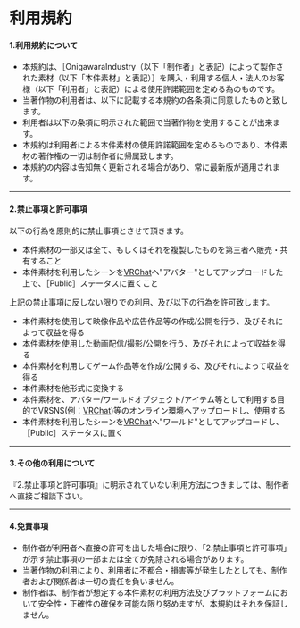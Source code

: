 # 利用規約


####  1.利用規約について

- 本規約は、［OnigawaraIndustry（以下「制作者」と表記）によって製作された素材（以下「本件素材」と表記）］を購入・利用する個人・法人のお客様（以下「利用者」と表記）による使用許諾範囲を定める為のものです。  
- 当著作物の利用者は、以下に記載する本規約の各条項に同意したものと致します。
- 利用者は以下の条項に明示された範囲で当著作物を使用することが出来ます。  
- 本規約は利用者による本件素材の使用許諾範囲を定めるものであり、本件素材の著作権の一切は制作者に帰属致します。  
- 本規約の内容は告知無く更新される場合があり、常に最新版が適用されます。 

***

####  2.禁止事項と許可事項

以下の行為を原則的に禁止事項とさせて頂きます。

- 本件素材の一部又は全て、もしくはそれを複製したものを第三者へ販売・共有すること
- 本件素材を利用したシーンを[VRChat](https://www.vrchat.net/)へ"アバター"としてアップロードした上で、［Public］ステータスに置くこと

上記の禁止事項に反しない限りでの利用、及び以下の行為を許可致します。
- 本件素材を使用して映像作品や広告作品等の作成/公開を行う、及びそれによって収益を得る
- 本件素材を使用した動画配信/撮影/公開を行う、及びそれによって収益を得る
- 本件素材を利用してゲーム作品等を作成/公開する、及びそれによって収益を得る
- 本件素材を他形式に変換する
- 本件素材を、アバター/ワールドオブジェクト/アイテム等として利用する目的でVRSNS(例：[VRChat](https://www.vrchat.net/))等のオンライン環境へアップロードし、使用する
- 本件素材を利用したシーンを[VRChat](https://www.vrchat.net/)へ"ワールド"としてアップロードし、［Public］ステータスに置く

***

####  3.その他の利用について

『2.禁止事項と許可事項』に明示されていない利用方法につきましては、制作者へ直接ご相談下さい。

***

####  4.免責事項
- 制作者が利用者へ直接の許可を出した場合に限り、「2.禁止事項と許可事項」が示す禁止事項の一部または全てが免除される場合があります。
- 当著作物の利用により、利用者に不都合・損害等が発生したとしても、制作者および関係者は一切の責任を負いません。
- 制作者は、制作者が想定する本件素材の利用方法及びプラットフォームにおいて安全性・正確性の確保を可能な限り努めますが、本規約はそれを保証しません。
